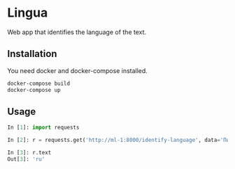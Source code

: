 # Lingua

Web app that identifies the language of the text.

## Installation

You need docker and docker-compose installed.

```bash
docker-compose build
docker-compose up
```

## Usage

```python
In [1]: import requests

In [2]: r = requests.get('http://ml-1:8000/identify-language', data='Питон'.encode())

In [3]: r.text
Out[3]: 'ru'
```
